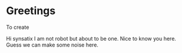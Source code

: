 # Greetings
To create

Hi synsatix
I am not robot but about to be one. Nice to know you here. Guess we can make some noise here.
